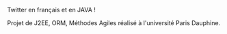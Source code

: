 Twitter en français et en JAVA !

Projet de J2EE, ORM, Méthodes Agiles réalisé à l'université Paris Dauphine.